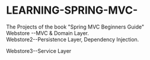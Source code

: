 # LEARNING-SPRING-MVC-
The Projects of the book "Spring MVC Beginners Guide"                                                                                      
Webstore --MVC & Domain Layer.                                                                                                                                                                                                                         
Webstore2--Persistence Layer, Dependency Injection.

Webstore3--Service Layer
